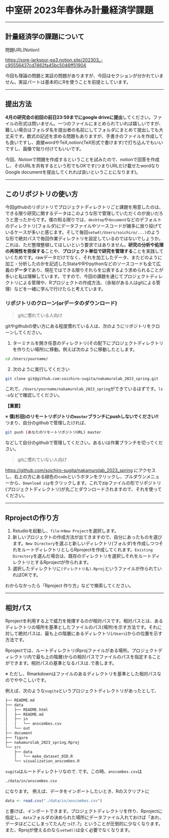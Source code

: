# 中室研 2023年春休み計量経済学課題

___
## 計量経済学の課題について

問題URL(Notion)

https://sore-larkspur-ea3.notion.site/202303_-c95556437cd7462fa45bc5046ff51904

今回も理論の問題と実証の問題がありますが、今回はセクションが分かれていません。実証パートは基本的にRを使うことを前提としています。

___

## 提出方法

**4月の研究会の初回の前日23:59までにgoogle driveに提出**してください。ファイルの形式は問いません。一つのファイルにまとめられていれば嬉しいですが、難しい場合はフォルダ名を提出者の名前にしてフォルダにまとめて提出しても大丈夫です。数式の記述を求める問題もありますが、手書きのファイルを作成しても良いですし、直接wordやTeX,notion(TeX形式で書けます)で打ち込んでもいいですし、画像で貼り付けてもいいです。

今回、Notionで問題を作成するということを試みたので、notionで回答を作成し、そのURLを共有するという形でもOKです(つまりURLだけ載せたwordなりGoogle documentを提出してくれれば良いということになります)。

___

## このリポジトリの使い方

今回githubのリポジトリでプロジェクトディレクトリごと課題を用意したのは、できる限り研究に関するデータはこのような形で管理していただくのが良いだろうと思ったからです。僕の知る限りでは、`desktop`や`document`などのデフォルトのディレクトリ(フォルダ)にデータファイルやソースコードが雑多に放り投げているケースが多いと感じます。そして毎回`setwd(/Users/soichiro/...)`のような形で絶対パスで毎回作業ディレクトリを設定しているのではないでしょうか。これは、ただ整理整頓してほしいという要求ではありません。**研究の分析や処理の再現性を担保する**ことや、**プロジェクト単位で研究を管理する**ことを実践していくためです。rawデータだけでなく、それを加工したデータ、またどのように加工・分析したのかを記述したStataやRやpythonなどのソースコードも全て広義の**データ**であり、現在ではできる限りそれらを公表するよう求められることが多いと私は理解しています。ですので、今回の課題を通じてプロジェクトディレクトリによる管理や、Rプロジェクトの作成方法、（余裕がある人はgitによる管理）などを一緒に学んで行けたらと考えています。

### リポジトリのクローン(orデータのダウンロード)

> gitに慣れている人向け

gitやgithubの使い方にある程度慣れている人は、次のようにリポジトリをクローンしてください。

1. ターミナルを開き任意のディレクトリ(その配下にプロジェクトディレクトリを作りたい場所)に移動。例えば次のように移動したとします。

```sh
cd /Users/yourname/
```

2. 次のように実行してください

```sh
git clone git@github.com:soichiro-sugita/nakamurolab_2023_spring.git
```

これで、`/Users/yourname/nakamurolab_2023_spring`ができているはずです。`ls -a`などで確認してください。

**【重要】**

※ **僕(杉田)のリモートリポジトリの`master`ブランチにpushしないでください!!** つまり、自分のgithubで管理したければ、

```sh
git push (あなたのリモートリポジトリURL) master
```

などして自分のgithubで管理してください。あるいは作業ブランチを切ってください。

> gitに慣れていない人向け

 https://github.com/soichiro-sugita/nakamurolab_2023_spring にアクセスし、右上の方にある緑色の`code`というボタンをクリックし、プルダウンメニューから、`Download zip`をクリックします。これでzipファイルの形でリポジトリ(プロジェクトディレクトリ)が丸ごとダウンロードされますので、それを使ってください。

___

## Rprojectの作り方

1. Rstudioを起動し、`file`→`New Project`を選択します。
2. 新しいプロジェクトの作成方法が出てきますので、自分にあったものを選びます。`New Directory`を選ぶと新しいディレクトリ(フォルダ)を作成しつつそれをルートディレクトリとしらRprojectを作成してくれます。`Existing Directory`を選んだ場合は、既存のディレクトリを選択しそれをルートディレクトリとするRprojectが作られます。
3. 選択したディレクトリに`(ディレクトリ名).Rproj`というファイルが作られていればOKです。

わからなかったら「Rproject 作り方」などで検索してください。

___

## 相対パス

Rprojectを利用する上で威力を発揮するのが相対パスです。相対パスとは、あるディレクトリの場所を基準としたファイルのパス(場所)を示す方法です。それに対して絶対パスは、最も上の階層にあるディレクトリ(`/Users`)からの位置を示す方法です。

Rprojectでは、ルートディレクトリ(Rprojファイルがある場所。プロジェクトディレクトリ内で最も上の階層)からの相対パスでファイルのパスを指定することができます。相対パスの基準となるパスは`.`で表します。

※ ただし、Rmarkdownはファイルのあるディレクトリを基準とした相対パスなのでややこしいです。

例えば、次のような`sugita`というプロジェクトディレクトリがあったとして、

```sh
├── README.md
├── data
│   ├── README.html
│   ├── README.md
│   ├── in
│   │   └── anscombes.csv
│   └── out
├── document
├── figure
├── nakamurolab_2023_spring.Rproj
└── src
    ├── data
    │   └── make_dataset_DID.R
    └── visualization_anscombes.R
```

`sugita`はルートディレクトリなので`.`です。この時、`anscombes.csv`は

```sh
./data/in/anscombes.csv
```

になります。 例えば、データをインポートしたいとき、Rのスクリプトに

```R
data <- read.csv("./data/in/anscombes.csv")
```

と書けば、インポートできます。プロジェクトディレクトリを作り、Rprojectに指定し、`data`フォルダの決められた場所にデータファイル入れておけば「あれ、データはどこにしまってたんだっけ..?」ということが圧倒的に少なくなります。また、Rprojが使えるのなら`setwd()`は全く必要でなくなります。
